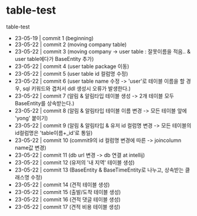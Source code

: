 # table-test
table-test

* 23-05-19 | commit 1  (beginning)
* 23-05-22 | commit 2  (moving company table)
* 23-05-22 | commit 3  (moving company -> user table : 잘못이름을 적음.. & user table에다가 BaseEntity 추가)
* 23-05-22 | commit 4  (user table package 이동)
* 23-05-22 | commit 5  (user table id 컬럼명 수정)
* 23-05-22 | commit 6  (user table name 수정 -> 'user'로 테이블 이름을 할 경우, sql 키워드와 겹처서 ddl 생성시 오류가 발생한다.)
* 23-05-22 | commit 7  (알림 & 알림타입 테이블 생성 -> 2개 테이블 모두 BaseEntity를 상속받는다.)
* 23-05-22 | commit 8  (알림 & 알림타입 테이블 이름 변경 -> 모든 테이블 앞에 'yong' 붙이기)
* 23-05-22 | commit 9  (알림 & 알림타입 & 유저 id 컬럼명 변경 -> 모든 테이블의 id컬럼명은 'table이름+_id'로 통일)
* 23-05-22 | commit 10 (commit9의 id 컬럼명 변경에 따른 -> joincolumn name값 변경)
* 23-05-22 | commit 11 (db url 변경 -> db 연결 at intellij)
* 23-05-22 | commit 12 (유저의 '내 지역' 테이블 생성)
* 23-05-22 | commit 13 (BaseEntity & BaseTimeEntity로 나누고, 상속받는 클래스명 수정)
* 23-05-22 | commit 14 (견적 테이블 생성)
* 23-05-22 | commit 15 (출발/도착 테이블 생성)
* 23-05-22 | commit 16 (견적 댓글 테이블 생성)
* 23-05-22 | commit 17 (견적 비용 테이블 생성)
